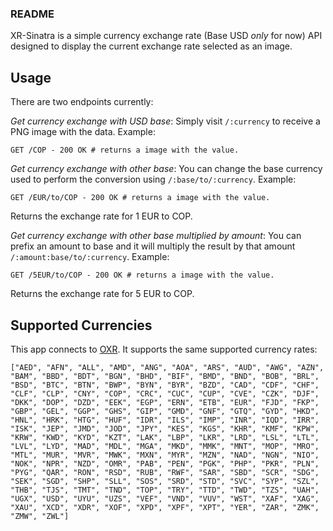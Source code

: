 ### README

XR-Sinatra is a simple currency exchange rate (Base USD *only* for now) API designed to display
the current exchange rate selected as an image.

## Usage

There are two endpoints currently:

*Get currency exchange with USD base*: Simply visit `/:currency` to receive a PNG image with the data. Example:

```
GET /COP - 200 OK # returns a image with the value.
```

*Get currency exchange with other base*: You can change the base
currency used to perform the conversion using `/:base/to/:currency`.
Example:

```
GET /EUR/to/COP - 200 OK # returns a image with the value.
```

Returns the exchange rate for 1 EUR to COP.

*Get currency exchange with other base multiplied by amount*: You can prefix an amount to base and it will multiply the result by that amount `/:amount:base/to/:currency`.
Example:

```
GET /5EUR/to/COP - 200 OK # returns a image with the value.
```

Returns the exchange rate for 5 EUR to COP.

## Supported Currencies

This app connects to [OXR](https://docs.openexchangerates.org/docs/supported-currencies). It supports the same supported currency rates:

```
["AED", "AFN", "ALL", "AMD", "ANG", "AOA", "ARS", "AUD", "AWG", "AZN", "BAM", "BBD", "BDT", "BGN", "BHD", "BIF", "BMD", "BND", "BOB", "BRL", "BSD", "BTC", "BTN", "BWP", "BYN", "BYR", "BZD", "CAD", "CDF", "CHF", "CLF", "CLP", "CNY", "COP", "CRC", "CUC", "CUP", "CVE", "CZK", "DJF", "DKK", "DOP", "DZD", "EEK", "EGP", "ERN", "ETB", "EUR", "FJD", "FKP", "GBP", "GEL", "GGP", "GHS", "GIP", "GMD", "GNF", "GTQ", "GYD", "HKD", "HNL", "HRK", "HTG", "HUF", "IDR", "ILS", "IMP", "INR", "IQD", "IRR", "ISK", "JEP", "JMD", "JOD", "JPY", "KES", "KGS", "KHR", "KMF", "KPW", "KRW", "KWD", "KYD", "KZT", "LAK", "LBP", "LKR", "LRD", "LSL", "LTL", "LVL", "LYD", "MAD", "MDL", "MGA", "MKD", "MMK", "MNT", "MOP", "MRO", "MTL", "MUR", "MVR", "MWK", "MXN", "MYR", "MZN", "NAD", "NGN", "NIO", "NOK", "NPR", "NZD", "OMR", "PAB", "PEN", "PGK", "PHP", "PKR", "PLN", "PYG", "QAR", "RON", "RSD", "RUB", "RWF", "SAR", "SBD", "SCR", "SDG", "SEK", "SGD", "SHP", "SLL", "SOS", "SRD", "STD", "SVC", "SYP", "SZL", "THB", "TJS", "TMT", "TND", "TOP", "TRY", "TTD", "TWD", "TZS", "UAH", "UGX", "USD", "UYU", "UZS", "VEF", "VND", "VUV", "WST", "XAF", "XAG", "XAU", "XCD", "XDR", "XOF", "XPD", "XPF", "XPT", "YER", "ZAR", "ZMK", "ZMW", "ZWL"]
```
